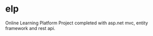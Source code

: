 # elp

Online Learning Platform 
Project completed with asp.net mvc, entity framework and rest api.
